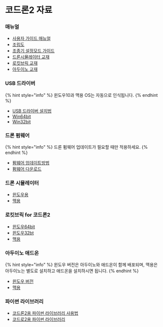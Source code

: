 # 코드론2 자료

### 매뉴얼

* [사용자 가이드 매뉴얼](http://robolink.ipdisk.co.kr/publist/HDD1/download/file/CoDrone2_guide.pdf)
* [조립도](http://robolink.ipdisk.co.kr/publist/HDD1/download/file/CoDrone2_assemble.pdf)
* [조종기 설정모드 가이드](http://robolink.ipdisk.co.kr/publist/HDD1/download/file/HummingSettingGuide.pdf)
* [드론시뮬레이터 교재](http://robolink.ipdisk.co.kr/publist/HDD1/download/file/Codrone2%20Simulator.pdf)
* [로킷브릭 교재](http://robolink.ipdisk.co.kr/publist/HDD1/download/file/CoDrone2_Rokitbrick.pdf)
* [아두이노 교재](http://robolink.ipdisk.co.kr/publist/HDD1/download/file/CoDrone2_Arduino.zip)

### USB 드라이버

{% hint style="info" %}
윈도우10과 맥용 OS는 자동으로 인식됩니다.
{% endhint %}

* [USB 드라이버 설치법](http://robolink.ipdisk.co.kr/publist/HDD1/download/file/usbdriver_guide.pdf)
* [Win64bit](http://robolink.ipdisk.co.kr/publist/HDD1/download/file/petrone_v2_usb_driver_64.zip)
* [Win32bit](http://robolink.ipdisk.co.kr/publist/HDD1/download/file/petrone_v2_usb_driver_32.zip)

### 드론 펌웨어

{% hint style="info" %}
드론 펌웨어 업데이트가 필요할 때만 적용하세요.
{% endhint %}

* [펌웨어 업데이트방법](http://robolink.ipdisk.co.kr/publist/HDD1/download/file/CoDrone2_firmwareupdate.pdf)
* [펌웨어 다운로드](http://robolink.ipdisk.co.kr/publist/HDD1/download/file/CoDroneII+Hummingbird_firmware.zip)

### 드론 시뮬레이터

* [윈도우용](http://robolink.ipdisk.co.kr/publist/HDD1/download/file/DroneSimulator_v1.15.0.zip)
* [맥용](http://robolink.ipdisk.co.kr/publist/HDD1/download/file/DroneSimulator_v1.15.0.app.zip)

### 로킷브릭 for 코드론2

* [윈도우64bit](http://robolink.ipdisk.co.kr/publist/HDD1/download/file/RBCoDrone_win64_1.2.5.zip)
* [윈도우32bt](http://robolink.ipdisk.co.kr/publist/HDD1/download/file/RBCoDrone_win32_1.2.5.zip)
* [맥용](http://robolink.ipdisk.co.kr/publist/HDD1/download/file/RBCodrone_121_OSX.zip)

### 아두이노 애드온

{% hint style="info" %}
윈도우 버전은 아두이노와 애드온이 함께 배포되며, 맥용은 아두이노는 별도로 설치하고 애드온을 설치하시면 됩니다.
{% endhint %}

* [윈도우 버전](http://robolink.ipdisk.co.kr/publist/HDD1/download/file/arduino-1.8.9_with_RokitArduino-1.20.zip)
* [맥용](http://robolink.ipdisk.co.kr/publist/HDD1/download/file/rokitarduinov1-20.zip)

### 파이썬 라이브러리

* [코드론2용 파이썬 라이브러리 사용법](http://robolink.ipdisk.co.kr/publist/HDD1/download/file/CoDrone2_python_v1.pdf)
* [코드로2용 파이썬 라이브러리](https://pypi.org/project/e-drone/)